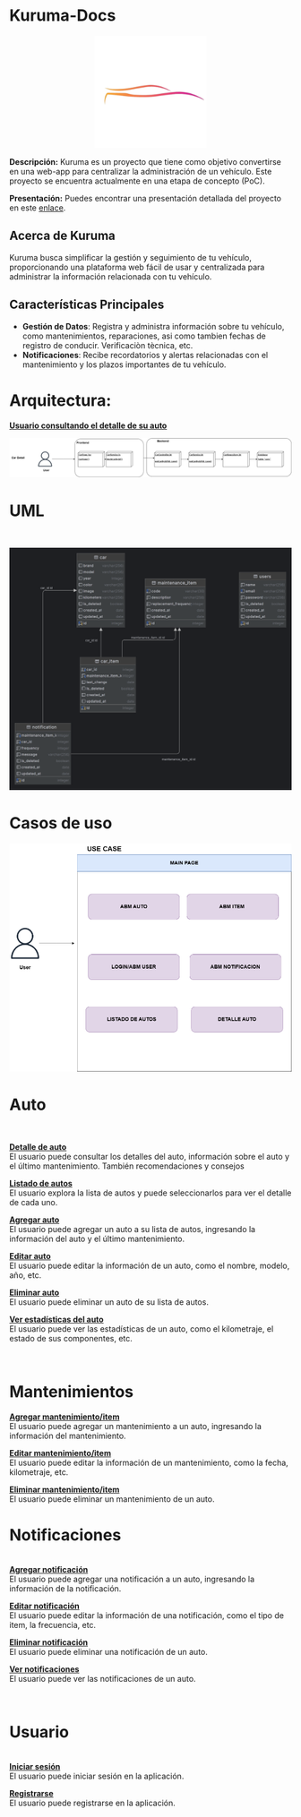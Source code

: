 # Kuruma-Docs
<div  align="center"><img src="assets/kuruma.png" alt="alt text" alt="alt text" height="200" width="200" /></div>

**Descripción:**
Kuruma es un proyecto que tiene como objetivo convertirse en una web-app para centralizar la administración de un vehículo. Este proyecto se encuentra actualmente en una etapa de concepto (PoC).

**Presentación:**
Puedes encontrar una presentación detallada del proyecto en este [enlace](https://docs.google.com/presentation/d/1PSSQ1QTzhdLFFvP2EvH3GRkeTXDN7T419HXD_mnkW1M/edit?usp=sharing).
## Acerca de Kuruma
Kuruma busca simplificar la gestión y seguimiento de tu vehículo, proporcionando una plataforma web fácil de usar y centralizada para administrar la información relacionada con tu vehículo.


## Características Principales
- **Gestión de Datos**: Registra y administra información sobre tu vehículo, como mantenimientos, reparaciones, asi como tambien fechas de registro de conducir. Verificaciòn tècnica, etc.
- **Notificaciones**: Recibe recordatorios y alertas relacionadas con el mantenimiento y los plazos importantes de tu vehículo.


# Arquitectura:
<ins><b>Usuario consultando el detalle de su auto</b></ins>

![title](assets/Architecture.png)


# UML

<br>

![title](assets/uml.png)



# Casos de uso

![title](assets/CU.png)


# Auto 
<br> 

<ins><b> Detalle de auto </b></ins>
<br>
El usuario puede consultar los detalles del auto, información sobre el auto y el último mantenimiento. También recomendaciones y consejos
</br>

<ins><b> Listado de autos </b></ins>
<br>
El usuario explora la lista de autos y puede seleccionarlos para ver el detalle de cada uno.
</br>

<ins><b> Agregar auto </b></ins>
<br>
El usuario puede agregar un auto a su lista de autos, ingresando la información del auto y el último mantenimiento.
</br>

<ins><b> Editar auto </b></ins>
<br>
El usuario puede editar la información de un auto, como el nombre, modelo, año, etc.
</br>

<ins><b> Eliminar auto </b></ins>
<br>
El usuario puede eliminar un auto de su lista de autos.
</br>

<ins><b> Ver estadísticas del auto </b></ins>
<br>
El usuario puede ver las estadísticas de un auto, como el kilometraje, el estado de sus componentes, etc.

<br>

# Mantenimientos

<ins><b> Agregar mantenimiento/item </b></ins>
<br>
El usuario puede agregar un mantenimiento a un auto, ingresando la información del mantenimiento.
</br>

<ins><b> Editar mantenimiento/item </b></ins>
<br>
El usuario puede editar la información de un mantenimiento, como la fecha, kilometraje, etc.
</br>

<ins><b> Eliminar mantenimiento/item </b></ins>
<br>
El usuario puede eliminar un mantenimiento de un auto.
<br>

# Notificaciones
<br>
<ins><b> Agregar notificación </b></ins>
<br>
El usuario puede agregar una notificación a un auto, ingresando la información de la notificación.
<br>

<ins><b> Editar notificación </b></ins>
<br>
El usuario puede editar la información de una notificación, como el tipo de item, la frecuencia, etc.
<br>

<ins><b>  Eliminar notificación </b></ins>
<br>
El usuario puede eliminar una notificación de un auto.
<br>

<ins><b>  Ver notificaciones </b></ins>
<br>
El usuario puede ver las notificaciones de un auto.

<br>

# Usuario
<br>
<ins><b> Iniciar sesión </b></ins>
<br>
El usuario puede iniciar sesión en la aplicación.
<br>

<ins><b> Registrarse </b></ins>
<br>
El usuario puede registrarse en la aplicación.

<br>


